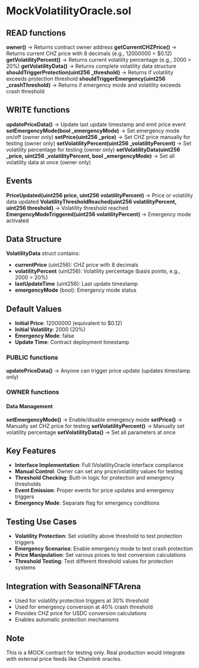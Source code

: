 # MockVolatilityOracle.sol

## READ functions

**owner()** -> Returns contract owner address
**getCurrentCHZPrice()** -> Returns current CHZ price with 8 decimals (e.g., 12000000 = $0.12)
**getVolatilityPercent()** -> Returns current volatility percentage (e.g., 2000 = 20%)
**getVolatilityData()** -> Returns complete volatility data structure
**shouldTriggerProtection(uint256 _threshold)** -> Returns if volatility exceeds protection threshold
**shouldTriggerEmergency(uint256 _crashThreshold)** -> Returns if emergency mode and volatility exceeds crash threshold

## WRITE functions

**updatePriceData()** -> Update last update timestamp and emit price event
**setEmergencyMode(bool _emergencyMode)** -> Set emergency mode on/off (owner only)
**setPrice(uint256 _price)** -> Set CHZ price manually for testing (owner only)
**setVolatilityPercent(uint256 _volatilityPercent)** -> Set volatility percentage for testing (owner only)
**setVolatilityData(uint256 _price, uint256 _volatilityPercent, bool _emergencyMode)** -> Set all volatility data at once (owner only)

## Events

**PriceUpdated(uint256 price, uint256 volatilityPercent)** -> Price or volatility data updated
**VolatilityThresholdReached(uint256 volatilityPercent, uint256 threshold)** -> Volatility threshold reached
**EmergencyModeTriggered(uint256 volatilityPercent)** -> Emergency mode activated

## Data Structure

**VolatilityData** struct contains:
- **currentPrice** (uint256): CHZ price with 8 decimals
- **volatilityPercent** (uint256): Volatility percentage (basis points, e.g., 2000 = 20%)
- **lastUpdateTime** (uint256): Last update timestamp
- **emergencyMode** (bool): Emergency mode status

## Default Values
- **Initial Price**: 12000000 (equivalent to $0.12)
- **Initial Volatility**: 2000 (20%)
- **Emergency Mode**: false
- **Update Time**: Contract deployment timestamp

### PUBLIC functions
**updatePriceData()** -> Anyone can trigger price update (updates timestamp only)

### OWNER functions
#### Data Management
**setEmergencyMode()** -> Enable/disable emergency mode
**setPrice()** -> Manually set CHZ price for testing
**setVolatilityPercent()** -> Manually set volatility percentage
**setVolatilityData()** -> Set all parameters at once

## Key Features
- **Interface Implementation**: Full IVolatilityOracle interface compliance
- **Manual Control**: Owner can set any price/volatility values for testing
- **Threshold Checking**: Built-in logic for protection and emergency thresholds
- **Event Emission**: Proper events for price updates and emergency triggers
- **Emergency Mode**: Separate flag for emergency conditions

## Testing Use Cases
- **Volatility Protection**: Set volatility above threshold to test protection triggers
- **Emergency Scenarios**: Enable emergency mode to test crash protection
- **Price Manipulation**: Set various prices to test conversion calculations
- **Threshold Testing**: Test different threshold values for protection systems

## Integration with SeasonalNFTArena
- Used for volatility protection triggers at 30% threshold
- Used for emergency conversion at 40% crash threshold
- Provides CHZ price for USDC conversion calculations
- Enables automatic protection mechanisms

## Note
This is a MOCK contract for testing only. Real production would integrate with external price feeds like Chainlink oracles.